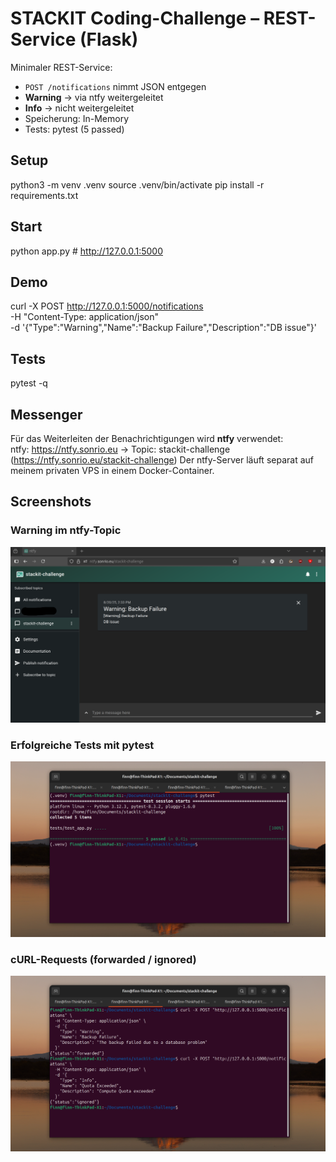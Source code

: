 # STACKIT Coding-Challenge – REST-Service (Flask)

Minimaler REST-Service:
- `POST /notifications` nimmt JSON entgegen
- **Warning** → via ntfy weitergeleitet
- **Info** → nicht weitergeleitet
- Speicherung: In-Memory
- Tests: pytest (5 passed)

## Setup
python3 -m venv .venv
source .venv/bin/activate
pip install -r requirements.txt

## Start
python app.py  # http://127.0.0.1:5000

## Demo
curl -X POST http://127.0.0.1:5000/notifications \
  -H "Content-Type: application/json" \
  -d '{"Type":"Warning","Name":"Backup Failure","Description":"DB issue"}'

## Tests
pytest -q  

## Messenger
Für das Weiterleiten der Benachrichtigungen wird **ntfy** verwendet:  
ntfy: https://ntfy.sonrio.eu -> Topic: stackit-challenge (https://ntfy.sonrio.eu/stackit-challenge)
Der ntfy-Server läuft separat auf meinem privaten VPS in einem Docker-Container.  

## Screenshots

### Warning im ntfy-Topic
![Warning](./screenshots/ntfy.png)

### Erfolgreiche Tests mit pytest
![Pytest](./screenshots/pytest.png)

### cURL-Requests (forwarded / ignored)
![cURL](./screenshots/curl.png)
